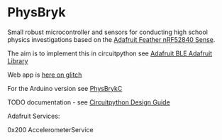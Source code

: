# PhysBryk

Small robust microcontroller and sensors for conducting high school physics investigations based on the [Adafruit Feather nRF52840 Sense](https://learn.adafruit.com/adafruit-feather-sense/overview).

The aim is to implement this in circuitpython see [Adafruit BLE Adafruit Library ](https://circuitpython.readthedocs.io/projects/ble_adafruit/en/latest/#)

Web app is [here on glitch](https://glitch.com/edit/#!/physbryk)

For the Arduino version see [PhysBrykC](https://github.com/Geoffysicist/PhysBrykC)

TODO documentation - see [Circuitpython Design Guide](https://circuitpython.readthedocs.io/en/latest/docs/design_guide.html)

Adafruit Services:

0x200 AccelerometerService


